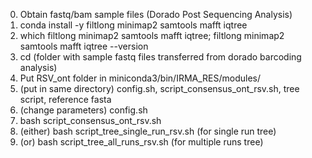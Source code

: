 0)  Obtain fastq/bam sample files (Dorado Post Sequencing Analysis)
1)	conda install -y filtlong minimap2 samtools mafft iqtree
2)	which filtlong minimap2 samtools mafft iqtree; filtlong minimap2 samtools mafft iqtree --version
3)	cd (folder with sample fastq files transferred from dorado barcoding analysis)
4)	Put RSV_ont folder in miniconda3/bin/IRMA_RES/modules/
5)	(put in same directory) config.sh, script_consensus_ont_rsv.sh, tree script, reference fasta
6)	(change parameters) config.sh
7)	bash script_consensus_ont_rsv.sh
8)	(either) bash script_tree_single_run_rsv.sh (for single run tree)
9)  (or) bash script_tree_all_runs_rsv.sh (for multiple runs tree)
